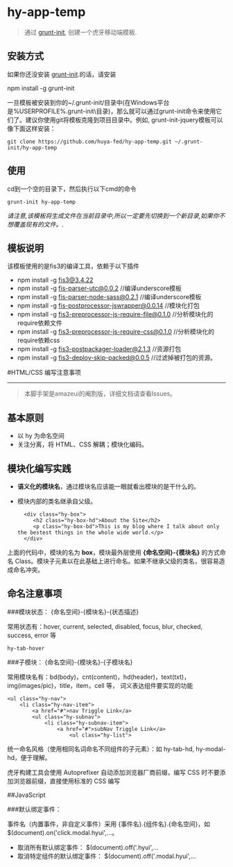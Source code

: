 # hy-app-temp

> 通过 [grunt-init][], 创建一个虎牙移动端模板.

[grunt-init]: http://gruntjs.com/project-scaffolding

## 安装方式
如果你还没安装 [grunt-init][].的话，请安装

npm install -g grunt-init

一旦模板被安装到你的~/.grunt-init/目录中(在Windows平台是%USERPROFILE%\.grunt-init\目录)，那么就可以通过grunt-init命令来使用它们了。建议你使用git将模板克隆到项目目录中。例如, grunt-init-jquery模板可以像下面这样安装：


	git clone https://github.com/huya-fed/hy-app-temp.git ~/.grunt-init/hy-app-temp



## 使用

cd到一个空的目录下，然后执行以下cmd的命令


	grunt-init hy-app-temp


_请注意,该模板将生成文件在当前目录中,所以一定要先切换到一个新目录,如果你不想覆盖现有的文件。._

## 模板说明

该模板使用的是fis3的编译工具，依赖于以下插件



- npm install -g fis3@3.4.22
- npm install -g fis-parser-utc@0.0.2 //编译underscore模板
- npm install -g fis-parser-node-sass@0.2.1 //编译underscore模板
- npm install -g fis-postprocessor-jswrapper@0.0.14 //模块化打包
- npm install -g fis3-preprocessor-js-require-file@0.1.0 //分析模块化的require依赖文件
- npm install -g fis3-preprocessor-js-require-css@0.1.0 //分析模块化的require依赖css
- npm install -g fis3-postpackager-loader@2.1.3 //资源打包
- npm install -g fis3-deploy-skip-packed@0.0.5 //过滤掉被打包的资源。



#HTML/CSS 编写注意事项

----------

> 本脚手架是amazeui的阉割版，详细文档请查看Issues。


## 基本原则

- 以 hy 为命名空间
- 关注分离，将 HTML、CSS 解耦；模块化编码。


## 模块化编写实践

- **语义化的模块名**，通过模块名应该能一眼就看出模块的是干什么的。

- 模块内部的类名继承自父级。


		<div class="hy-box">
		   <h2 class="hy-box-hd">About the Site</h2>
		   <p class="hy-box-bd">This is my blog where I talk about only the bestest things in the whole wide world.</p>
		</div>


上面的代码中，模块的名为 **box**，模块最外层使用 **{命名空间}-{模块名}** 的方式命名 Class。模块子元素以在此基础上进行命名。如果不继承父级的类名，很容易造成命名冲突。



## 命名注意事项


###模块状态： {命名空间}-{模块名}-{状态描述}

常用状态有：hover, current, selected, disabled, focus, blur, checked, success, error 等

	hy-tab-hover


###子模块： {命名空间}-{模块名}-{子模块名}

常用模块名有：bd(body)，cnt(content)，hd(header)，text(txt)，img(images/pic)，title，item，cell 等， 词义表达组件要实现的功能

	<ul class="hy-nav">
	    <li class="hy-nav-item">
	        <a href="#">nav Triggle Link</a>
	        <ul class="hy-subnav">
	            <li class="hy-subnav-item">
	                <a href="#">subNav Triggle Link</a>
	                    <ul class="hy-list">   
  

统一命名风格（使用相同名词命名不同组件的子元素）：如 hy-tab-hd, hy-modal-hd，便于理解。    


虎牙构建工具会使用 Autoprefixer 自动添加浏览器厂商前缀，编写 CSS 时不要添加浏览器前缀，直接使用标准的 CSS 编写




##JavaScript

###默认绑定事件：

事件名（内置事件，非自定义事件）采用 {事件名}.{组件名}.{命名空间}，如 $(document).on('click.modal.hyui',...。


- 取消所有默认绑定事件： $(document).off('.hyui',...
- 取消特定组件的默认绑定事件： $(document).off('.modal.hyui',...